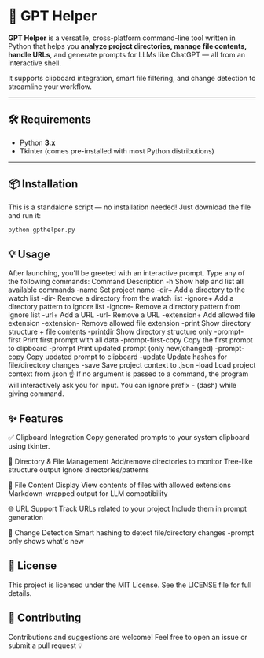 # 🚀 GPT Helper

**GPT Helper** is a versatile, cross-platform command-line tool written in Python that helps you **analyze project directories, manage file contents, handle URLs**, and generate prompts for LLMs like ChatGPT — all from an interactive shell.

It supports clipboard integration, smart file filtering, and change detection to streamline your workflow.

---

## 🛠 Requirements

- Python **3.x**
- Tkinter (comes pre-installed with most Python distributions)

---

## 📦 Installation

This is a standalone script — no installation needed! Just download the file and run it:

```bash
python gpthelper.py
```

## 💡 Usage
After launching, you'll be greeted with an interactive prompt. Type any of the following commands:
Command	Description
-h	Show help and list all available commands
-name	Set project name
-dir+	Add a directory to the watch list
-dir-	Remove a directory from the watch list
-ignore+	Add a directory pattern to ignore list
-ignore-	Remove a directory pattern from ignore list
-url+	Add a URL
-url-	Remove a URL
-extension+	Add allowed file extension
-extension-	Remove allowed file extension
-print	Show directory structure + file contents
-printdir	Show directory structure only
-prompt-first	Print first prompt with all data
-prompt-first-copy	Copy the first prompt to clipboard
-prompt	Print updated prompt (only new/changed)
-prompt-copy	Copy updated prompt to clipboard
-update	Update hashes for file/directory changes
-save	Save project context to .json
-load	Load project context from .json
☝️ If no argument is passed to a command, the program will interactively ask you for input.
You can ignore prefix  **-** (dash) while giving command. 

## ✨ Features

✅ Clipboard Integration
Copy generated prompts to your system clipboard using tkinter.

📂 Directory & File Management
Add/remove directories to monitor
Tree-like structure output
Ignore directories/patterns

📄 File Content Display
View contents of files with allowed extensions
Markdown-wrapped output for LLM compatibility

🌐 URL Support
Track URLs related to your project
Include them in prompt generation

🔄 Change Detection
Smart hashing to detect file/directory changes
-prompt only shows what's new

## 📃 License
This project is licensed under the MIT License. See the LICENSE file for full details.

## 🤝 Contributing
Contributions and suggestions are welcome!
Feel free to open an issue or submit a pull request 💡


